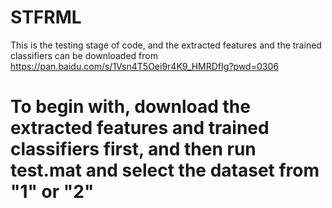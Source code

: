 # STFRML
This is the testing stage of code, and the extracted features and the trained classifiers can be downloaded from https://pan.baidu.com/s/1Vsn4T5Oei9r4K9_HMRDfIg?pwd=0306 

To begin with, download the extracted features and trained classifiers first, and then run test.mat and select the dataset from "1" or "2"
=


